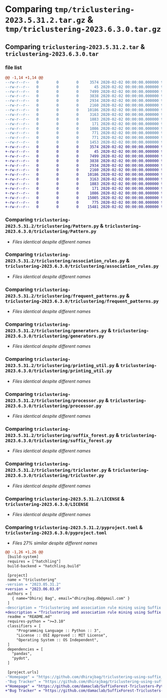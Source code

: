 # Comparing `tmp/triclustering-2023.5.31.2.tar.gz` & `tmp/triclustering-2023.6.3.0.tar.gz`

## Comparing `triclustering-2023.5.31.2.tar` & `triclustering-2023.6.3.0.tar`

### file list

```diff
@@ -1,14 +1,14 @@
--rw-r--r--   0        0        0     3574 2020-02-02 00:00:00.000000 triclustering-2023.5.31.2/triclustering/Pattern.py
--rw-r--r--   0        0        0       45 2020-02-02 00:00:00.000000 triclustering-2023.5.31.2/triclustering/__init__.py
--rw-r--r--   0        0        0     7499 2020-02-02 00:00:00.000000 triclustering-2023.5.31.2/triclustering/association_rules.py
--rw-r--r--   0        0        0     3838 2020-02-02 00:00:00.000000 triclustering-2023.5.31.2/triclustering/frequent_patterns.py
--rw-r--r--   0        0        0     2934 2020-02-02 00:00:00.000000 triclustering-2023.5.31.2/triclustering/generators.py
--rw-r--r--   0        0        0     2160 2020-02-02 00:00:00.000000 triclustering-2023.5.31.2/triclustering/printing_util.py
--rw-r--r--   0        0        0    10186 2020-02-02 00:00:00.000000 triclustering-2023.5.31.2/triclustering/processor.py
--rw-r--r--   0        0        0     3163 2020-02-02 00:00:00.000000 triclustering-2023.5.31.2/triclustering/suffix_forest.py
--rw-r--r--   0        0        0     1883 2020-02-02 00:00:00.000000 triclustering-2023.5.31.2/triclustering/tricluster.py
--rw-r--r--   0        0        0      171 2020-02-02 00:00:00.000000 triclustering-2023.5.31.2/triclustering/util.py
--rw-r--r--   0        0        0     1086 2020-02-02 00:00:00.000000 triclustering-2023.5.31.2/LICENSE
--rw-r--r--   0        0        0      771 2020-02-02 00:00:00.000000 triclustering-2023.5.31.2/README.md
--rw-r--r--   0        0        0      771 2020-02-02 00:00:00.000000 triclustering-2023.5.31.2/pyproject.toml
--rw-r--r--   0        0        0     1453 2020-02-02 00:00:00.000000 triclustering-2023.5.31.2/PKG-INFO
+-rw-r--r--   0        0        0     3574 2020-02-02 00:00:00.000000 triclustering-2023.6.3.0/triclustering/Pattern.py
+-rw-r--r--   0        0        0       45 2020-02-02 00:00:00.000000 triclustering-2023.6.3.0/triclustering/__init__.py
+-rw-r--r--   0        0        0     7499 2020-02-02 00:00:00.000000 triclustering-2023.6.3.0/triclustering/association_rules.py
+-rw-r--r--   0        0        0     3838 2020-02-02 00:00:00.000000 triclustering-2023.6.3.0/triclustering/frequent_patterns.py
+-rw-r--r--   0        0        0     2934 2020-02-02 00:00:00.000000 triclustering-2023.6.3.0/triclustering/generators.py
+-rw-r--r--   0        0        0     2160 2020-02-02 00:00:00.000000 triclustering-2023.6.3.0/triclustering/printing_util.py
+-rw-r--r--   0        0        0    10186 2020-02-02 00:00:00.000000 triclustering-2023.6.3.0/triclustering/processor.py
+-rw-r--r--   0        0        0     3163 2020-02-02 00:00:00.000000 triclustering-2023.6.3.0/triclustering/suffix_forest.py
+-rw-r--r--   0        0        0     1883 2020-02-02 00:00:00.000000 triclustering-2023.6.3.0/triclustering/tricluster.py
+-rw-r--r--   0        0        0      171 2020-02-02 00:00:00.000000 triclustering-2023.6.3.0/triclustering/util.py
+-rw-r--r--   0        0        0     1086 2020-02-02 00:00:00.000000 triclustering-2023.6.3.0/LICENSE
+-rw-r--r--   0        0        0    15005 2020-02-02 00:00:00.000000 triclustering-2023.6.3.0/README.md
+-rw-r--r--   0        0        0      775 2020-02-02 00:00:00.000000 triclustering-2023.6.3.0/pyproject.toml
+-rw-r--r--   0        0        0    15481 2020-02-02 00:00:00.000000 triclustering-2023.6.3.0/PKG-INFO
```

### Comparing `triclustering-2023.5.31.2/triclustering/Pattern.py` & `triclustering-2023.6.3.0/triclustering/Pattern.py`

 * *Files identical despite different names*

### Comparing `triclustering-2023.5.31.2/triclustering/association_rules.py` & `triclustering-2023.6.3.0/triclustering/association_rules.py`

 * *Files identical despite different names*

### Comparing `triclustering-2023.5.31.2/triclustering/frequent_patterns.py` & `triclustering-2023.6.3.0/triclustering/frequent_patterns.py`

 * *Files identical despite different names*

### Comparing `triclustering-2023.5.31.2/triclustering/generators.py` & `triclustering-2023.6.3.0/triclustering/generators.py`

 * *Files identical despite different names*

### Comparing `triclustering-2023.5.31.2/triclustering/printing_util.py` & `triclustering-2023.6.3.0/triclustering/printing_util.py`

 * *Files identical despite different names*

### Comparing `triclustering-2023.5.31.2/triclustering/processor.py` & `triclustering-2023.6.3.0/triclustering/processor.py`

 * *Files identical despite different names*

### Comparing `triclustering-2023.5.31.2/triclustering/suffix_forest.py` & `triclustering-2023.6.3.0/triclustering/suffix_forest.py`

 * *Files identical despite different names*

### Comparing `triclustering-2023.5.31.2/triclustering/tricluster.py` & `triclustering-2023.6.3.0/triclustering/tricluster.py`

 * *Files identical despite different names*

### Comparing `triclustering-2023.5.31.2/LICENSE` & `triclustering-2023.6.3.0/LICENSE`

 * *Files identical despite different names*

### Comparing `triclustering-2023.5.31.2/pyproject.toml` & `triclustering-2023.6.3.0/pyproject.toml`

 * *Files 27% similar despite different names*

```diff
@@ -1,26 +1,26 @@
 [build-system]
 requires = ["hatchling"]
 build-backend = "hatchling.build"
 
 [project]
 name = "triclustering"
-version = "2023.05.31.2"
+version = "2023.06.03.0"
 authors = [
   { name="Dhiraj Bag", email="dhirajbag.db@gmail.com" }
 ]
-description = "Triclustering and association rule mining using Suffix Forest and Frequent Closed Itemset based algorithm."
+description = "Triclustering and association rule mining using Suffix Forest and Frequent Closed Itemset Framework based algorithm."
 readme = "README.md"
 requires-python = ">=3.10"
 classifiers = [
     "Programming Language :: Python :: 3",
     "License :: OSI Approved :: MIT License",
     "Operating System :: OS Independent",
 ]
 dependencies = [
   "pandas",
   "pydot",
 ]
 
 [project.urls]
-"Homepage" = "https://github.com/dhirajbag/triclustering-using-suffix_forest"
-"Bug Tracker" = "https://github.com/dhirajbag/triclustering-using-suffix_forest/issues"
+"Homepage" = "https://github.com/damaclab/SuffixForest-Triclusters-Python"
+"Bug Tracker" = "https://github.com/damaclab/SuffixForest-Triclusters-Python/issues"
```

